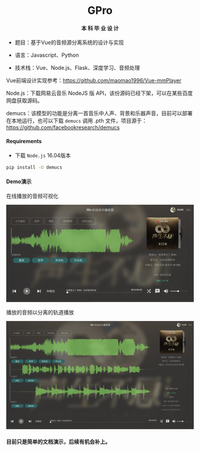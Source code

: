 <div align="center">
<br/>
<br/>
  <h1 align="center">
    GPro
  </h1>
  <h4 align="center">
    本 科 毕 业 设 计
  </h4>
</div>

* 题目：基于Vue的音频源分离系统的设计与实现

* 语言：Javascript、Python

* 技术栈：Vue、Node.js、Flask、深度学习、音频处理

Vue前端设计实现参考：https://github.com/maomao1996/Vue-mmPlayer

Node.js：下载网易云音乐 NodeJS 版 API，该份源码已经下架，可以在某些百度网盘获取源码。

demucs：该模型的功能是分离一首音乐中人声、背景和乐器声音，目前可以部署在本地运行，也可以下载 `demucs` 调用 .pth 文件，项目源于：https://github.com/facebookresearch/demucs


#### Requirements

* 下载 `Node.js` 16.04版本

```bash 
pip install -U demucs
```


#### Demo演示

在线播放的音频可视化

![1716885461944](image/README/1716885461944.png)

播放的音频以分离的轨道播放

![1716838713765](image/README/1716838713765.png)

#### 目前只是简单的文档演示，后续有机会补上。